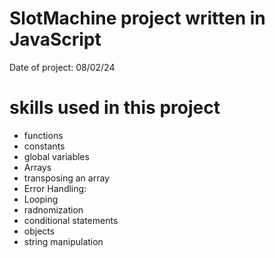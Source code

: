 # SlotMachine project written in JavaScript 

Date of project: 08/02/24

# skills used in this project 

* functions 
* constants 
* global variables 
* Arrays 
* transposing an array
* Error Handling:
* Looping 
* radnomization 
* conditional statements 
* objects 
* string manipulation